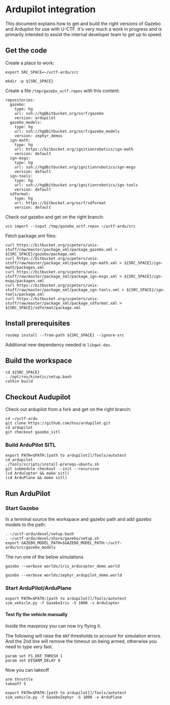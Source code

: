 # Ardupilot integration

This document explains how to get and build the right versions of Gazebo and Ardupilot for use with U-CTF.
It's very much a work in progress and is primarily intended to assist the internal developer team to get up to speed.


## Get the code

Create a place to work:
~~~
export SRC_SPACE=~/uctf-ardu/src

mkdir -p ${SRC_SPACE}
~~~


Create a file `/tmp/gazebo_uctf.repos` with this content:
~~~
repositories:
  gazebo:
    type: hg
    url: ssh://hg@bitbucket.org/osrf/gazebo
    version: ardupilot
  gazebo_models:
    type: hg
    url: ssh://hg@bitbucket.org/osrf/gazebo_models
    version: zephyr_demos
  ign-math:
    type: hg
    url: https://bitbucket.org/ignitionrobotics/ign-math
    version: default
  ign-msgs:
    type: hg
    url: ssh://hg@bitbucket.org/ignitionrobotics/ign-msgs
    version: default
  ign-tools:
    type: hg
    url: ssh://hg@bitbucket.org/ignitionrobotics/ign-tools
    version: default
  sdformat:
    type: hg
    url: https://bitbucket.org/osrf/sdformat
    version: default
~~~

Check out gazebo and get on the right branch:
~~~
vcs import --input /tmp/gazebo_uctf.repos ~/uctf-ardu/src
~~~

Fetch package.xml files:
~~~
curl https://bitbucket.org/scpeters/unix-stuff/raw/master/package_xml/package_gazebo.xml > ${SRC_SPACE}/gazebo/package.xml
curl https://bitbucket.org/scpeters/unix-stuff/raw/master/package_xml/package_ign-math.xml > ${SRC_SPACE}/ign-math/packages.xml
curl https://bitbucket.org/scpeters/unix-stuff/raw/master/package_xml/package_ign-msgs.xml > ${SRC_SPACE}/ign-msgs/packages.xml
curl https://bitbucket.org/scpeters/unix-stuff/raw/master/package_xml/package_ign-tools.xml > ${SRC_SPACE}/ign-tools/package.xml
curl https://bitbucket.org/scpeters/unix-stuff/raw/master/package_xml/package_sdformat.xml > ${SRC_SPACE}/sdformat/package.xml
~~~

## Install prerequisites

~~~
rosdep install --from-path ${SRC_SPACE} --ignore-src
~~~

Additional new dependency needed is `libqwt-dev`.

## Build the workspace

~~~
cd ${SRC_SPACE}
. /opt/ros/kinetic/setup.bash
catkin build
~~~

## Checkout Audupilot

Check out ardupilot from a fork and get on the right branch:
~~~
cd ~/uctf-ardu
git clone https://github.com/hsu/ardupilot.git
cd ardupilot
git checkout gazebo_sitl
~~~

### Build ArduPilot SITL

~~~
export PATH=$PATH:[path to ardupilot]]/Tools/autotest
cd ardupilot
./Tools/scripts/install-prereqs-ubuntu.sh
git submodule checkout --init --recursive
(cd ArduCopter && make sitl)
(cd ArduPlane && make sitl)
~~~

## Run ArduPilot

### Start Gazebo

In a terminal source the workspace and gazebo path and add gazebo models to the path.

~~~
. ~/uctf-ardu/devel/setup.bash
. ~/uctf-ardu/devel/share/gazebo/setup.sh
export GAZEBO_MODEL_PATH=$GAZEBO_MODEL_PATH:~/uctf-ardu/src/gazebo_models
~~~

The run one of the below simulations
~~~
gazebo --verbose worlds/iris_arducopter_demo.world
~~~

~~~
gazebo --verbose worlds/zephyr_ardupilot_demo.world
~~~


### Start ArduPilot/ArduPlane

~~~
export PATH=$PATH:[path to ardupilot]]/Tools/autotest
sim_vehicle.py -f GazeboIris -S 1000 -v ArduCopter
~~~

#### Test fly the vehicle manually
Inside the mavproxy you can now try flying it. 

The following will raise the ekf thresholds to account for simulation errors.
And the 2nd line will remove the timeout on being armed, otherwise you need to type very fast.

```
param set FS_EKF_THRESH 1
param set DISARM_DELAY 0
```

Now you can takeoff
```
arm throttle
takeoff 5
```

~~~
export PATH=$PATH:[path to ardupilot]]/Tools/autotest
sim_vehicle.py -f GazeboZephyr -S 1000 -v ArduPlane
~~~
